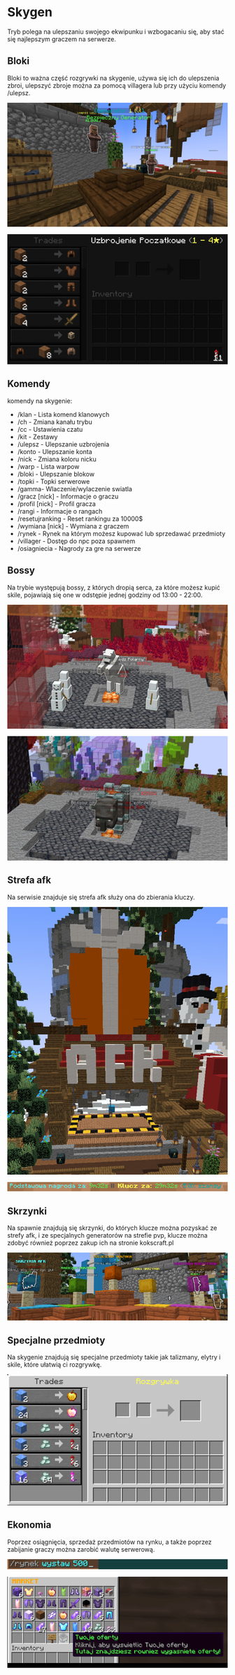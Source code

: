 # Skygen
Tryb polega na ulepszaniu swojego ekwipunku i wzbogacaniu się, aby stać się najlepszym graczem na serwerze.

## Bloki 
Bloki to ważna część rozgrywki na skygenie, używa się ich do ulepszenia zbroi, ulepszyć zbroje można za pomocą villagera lub przy użyciu komendy /ulepsz.

![skygen](/assets/skygen/bloki.png)

![skygen](/assets/skygen/skygen2.png)

## Komendy
komendy na skygenie:
- /klan - Lista komend klanowych 
- /ch - Zmiana kanału trybu 
- /cc - Ustawienia czatu 
- /kit - Zestawy 
- /ulepsz - Ulepszanie uzbrojenia 
- /konto - Ulepszanie konta 
- /nick - Zmiana koloru nicku
- /warp - Lista warpow
- /bloki - Ulepszanie blokow
- /topki - Topki serwerowe
- /gamma- Wlaczenie/wylaczenie swiatla 
- /gracz [nick] - Informacje o graczu
- /profil [nick] - Profil gracza
- /rangi - Informacje o rangach 
- /resetujranking - Reset rankingu za 10000$ 
- /wymiana [nick] - Wymiana z graczem
- /rynek - Rynek na którym możesz kupować lub sprzedawać przedmioty
- /villager - Dostęp do npc poza spawnem
- /osiagniecia - Nagrody za gre na serwerze
  
## Bossy 
Na trybie występują bossy, z których dropią serca, za które możesz kupić skile, pojawiają się one w odstępie jednej godziny od 13:00 - 22:00.

![skygen](/assets/skygen/skygen3.png)

![skygen](/assets/skygen/skygen4.png)

## Strefa afk
Na serwisie znajduje się strefa afk służy ona do zbierania kluczy.

![skygen](/assets/skygen/skygen6.png)

![skygen](/assets/skygen/skygen5.png)

## Skrzynki
Na spawnie znajdują się skrzynki, do których klucze można pozyskać ze strefy afk, i ze specjalnych generatorów na strefie pvp, klucze można zdobyć również poprzez zakup ich na stronie kokscraft.pl

![skygen](/assets/skygen/skygen7.png)

## Specjalne przedmioty 
Na skygenie znajdują się specjalne przedmioty takie jak talizmany, elytry i skile, które ułatwią ci rozgrywkę.

![skygen](/assets/skygen/skygen8.gif)

## Ekonomia 
Poprzez osiągnięcia, sprzedaż przedmiotów na rynku, a także poprzez zabijanie graczy można zarobić walutę serwerową.

![skygen](/assets/skygen/skygen9.gif)

![skygen](/assets/skygen/skygen10.gif)

